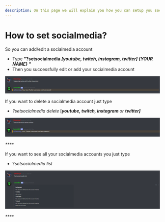 ```yaml
---
description: On this page we will explain you how you can setup you socialmedia account
---
```


# How to set socialmedia?



So you can add/edit a socialmedia account

* Type **"?setsocialmedia** _**\[youtube, twitch, instagram, twitter\] {YOUR NAME} "**_
* Then you successfully  edit or add your socialmedia account

![](../.gitbook/assets/screenshot_1.png)



If you want to delete a socialmedia account just type

* _?setsocialmedia delete_ \[_**youtube, twitch, instagram** or **twitter\]**_

![](../.gitbook/assets/screenshot_2.png)

_\*\*\*\*_

If you want to see all your socialmedia accounts you just type

* ?_setsocialmedia list_

![](../.gitbook/assets/screenshot_3.png)

  
_****_





